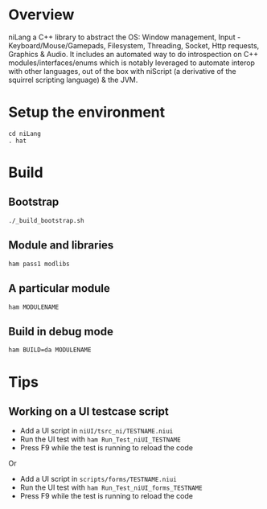 # Overview

niLang a C++ library to abstract the OS: Window management, Input -
Keyboard/Mouse/Gamepads, Filesystem, Threading, Socket, Http requests,
Graphics & Audio. It includes an automated way to do introspection on C++
modules/interfaces/enums which is notably leveraged to automate interop with
other languages, out of the box with niScript (a derivative of the squirrel
scripting language) & the JVM.

# Setup the environment

```
cd niLang
. hat
```

# Build

## Bootstrap

```
./_build_bootstrap.sh
```

## Module and libraries

```
ham pass1 modlibs
```

## A particular module

```
ham MODULENAME
```

## Build in debug mode

```
ham BUILD=da MODULENAME
```

# Tips

## Working on a UI testcase script

- Add a UI script in `niUI/tsrc_ni/TESTNAME.niui`
- Run the UI test with `ham Run_Test_niUI_TESTNAME`
- Press F9 while the test is running to reload the code

Or

- Add a UI script in `scripts/forms/TESTNAME.niui`
- Run the UI test with `ham Run_Test_niUI_forms_TESTNAME`
- Press F9 while the test is running to reload the code
